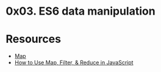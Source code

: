 # 0x03. ES6 data manipulation

# Resources
- [Map](https://www.youtube.com/watch?v=G6J2kl1aVao)
- [How to Use Map, Filter, & Reduce in JavaScript](https://www.youtube.com/watch?v=rLrgj6jJ5ug)

